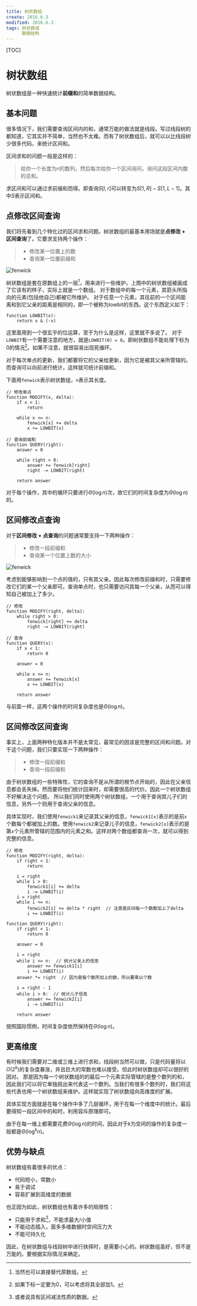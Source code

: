 ```yaml
---
title: 树状数组
create: 2016.6.3
modified: 2016.6.3
tags: 树状数组
      数据结构
---
```


[TOC]
# 树状数组
树状数组是一种快速统计**前缀和**的简单数据结构。

## 基本问题
很多情况下，我们需要查询区间内的和，通常万能的做法就是线段。写过线段树的都知道，它其实并不简单，当然也不太难。而有了树状数组后，就可以以比线段树少很多代码，来统计区间和。

区间求和的问题一般是这样的：
> 给你一个长度为$n$的数列，然后每次给你一个区间询问，询问这段区间内数的总和。

求区间和可以通过求前缀和而得。即查询$S[l, r]$可以转变为$S[1, R] - S[1, L - 1]$。其中$S$表示区间和。

## 点修改区间查询
我们将先看到几个特化过的区间求和问题。树状数组的最基本用场就是**点修改 + 区间查询**了。它要求支持两个操作：

> * 修改某一位置上的数
> * 查询某一位置前缀和

![fenwick](http://git.oschina.net/riteme/blogimg/raw/master/fenwick/fenwick.png)

树状数组是套在原数组上的一层[^fenwick]，用来进行一些维护。上图中的树状数组被画成了它该有的样子，实际上就是一个数组。
对于数组中的每一个元素，其箭头所指向的元素(包括他自己)都被它所维护。
对于任意一个元素，其往前的一个区间距离和到它父亲的距离是相同的，即一个被称为$\text{lowbit}$的东西。这个东西定义如下：

```
function LOWBIT(x):
    return x & (-x)
```

这里面用到一个很玄乎的位运算，至于为什么是这样，这里就不多说了。
对于`LOWBIT`有一个需要注意的地方，就是`LOWBIT(0) = 0`。即树状数组不能处理下标为$0$的情况[^zero-index]。如果不注意，就很容易出现死循环。

[^zero-index]: 如果下标一定要为$0$，可以考虑将其全部加$1$。

[^fenwick]: 当然也可以直接替代原数组。

对于每次单点的更新，我们都要将它的父亲给更新，因为它是被其父亲所管辖的。
而查询可以向前进行统计，这样就可统计前缀和。

下面用`fenwick`表示树状数组，`n`表示其长度。

```
// 修改单点
function MODIFY(x, delta):
    if x < 1:
        return

    while x <= n:
        fenwick[x] += delta
        x += LOWBIT(x)
        
// 查询前缀和
function QUERY(right):
    answer = 0
    
    while right > 0:
        answer += fenwick[right]
        right -= LOWBIT(right)
    
    return answer
```

对于每个操作，其中的循环只要进行$\Theta(\log n)$次，故它们的时间复杂度为$\Theta(\log n)$的。

## 区间修改点查询
对于**区间修改 + 点查询**的问题通常要支持一下两种操作：

> * 修改一段前缀和
> * 查询某一个位置上数的大小

![fenwick](http://git.oschina.net/riteme/blogimg/raw/master/fenwick/fenwick.png)

考虑到能够影响到一个点的值的，只有其父亲。因此每次修改前缀和时，只需要修改它们的某一个父亲即可。查询单点时，也只需要访问其每一个父亲，从而可以得知自己被加上了多少。

```
// 修改
function MODIFY(right, delta):
    while right > 0:
        fenwick[right] += delta
        right -= LOWBIT(right)

// 查询
function QUERY(x):
    if x < 1:
        return 0

    answer = 0
    
    while x <= n:
        answer += fenwick[x]
        x += LOWBIT(x)
    
    return answer
```

与前面一样，这两个操作的时间复杂度也是$\Theta(\log n)$。

## 区间修改区间查询
事实上，上面两种特化版本并不是太常见，最常见的因该是完整的区间和问题。对于这个问题，我们只要实现一下两种操作：

> * 修改一段前缀和
> * 查询一段前缀和

由于树状数组的一些特殊性，它的查询不是从所谓的根节点开始的，因此在父亲信息都会丢失掉。然而要将他们统计回来时，却需要很高的代价。因此一个树状数组不好解决这个问题。
所以我们同时使用两个树状数组，一个用于查询其儿子们的信息，另外一个则用于查询父亲的信息。

具体实现时，我们使用`fenwick1`来记录其父亲的信息，`fenwick1[x]`表示的是前`x`个数每个都被加上的数。使用`fenwick2`来记录儿子的信息，`fenwick2[x]`表示的是第`x`个元素所管辖的范围内的元素之和。这样对两个数组都查询一次，就可以得到完整的信息。

```
// 修改
function MODIFY(right, delta):
    if right < 1:
        return

    i = right
    while i > 0:
        fenwick1[i] += delta
        i -= LOWBIT(i)
    i = right
    while i <= n:
        fenwick2[i] += delta * right  // 注意是区间每一个数都加上了delta
        i += LOWBIT(i)

function QUERY(right):
    if right < 1:
        return 0

    answer = 0
    
    i = right
    while i <= n:  // 统计父亲上的信息
        answer += fenwick1[i]
        i += LOWBIT(i)
    answer *= right  // 因为是每个数所加上的数，所以要乘以个数
    
    i = right - 1
    while i > 0:  // 统计儿子信息
        answer += fenwick2[i]
        i -= LOWBIT(i)
    
    return answer
```

按照国际惯例，时间复杂度依然保持在$\Theta(\log n)$。

## 更高维度
有时候我们需要对二维或三维上进行求和，线段树当然可以做，只是代码量将以$O(2^k)$的复杂度暴涨，并且巨大的常数也难以接受。但此时树状数组却可以很好的因对。
那是因为每一个树状数组的的最后一个元素实际管辖的是整个数列的和，因此我们可以将它单独挑出来代表这一个数列。当我们有很多个数列时，我们将这些代表也用一个树状数组来维护。这样就实现了树状数组向高维度的扩展。

具体实现方面就是在每个操作中多了几层循环，用于在每一个维度中的统计。最后要得知一段区间中的和时，利用容斥原理即可。

由于在每一维上都需要花费$\Theta(\log n)$的时间，因此对于$k$为空间的操作的复杂度一般都是$\Theta(\log^k n)$。

## 优势与缺点
树状数组有着很多的优点：

* 代码短小，常数小
* 易于调试
* 容易扩展到高维度的数据

也正因为如此，树状数组也有着许多的局限性：

* 只能用于求和[^only-sum]，不能求最大/小值
* 不能动态插入，面多多维数据时空间压力大
* 不能可持久化

[^only-sum]: 或者说具有区间减法性质的数据。

因此，在树状数组与线段树中进行抉择时，是需要小心的。树状数组虽好，但不是万能的。要根据实际情况来确定。
